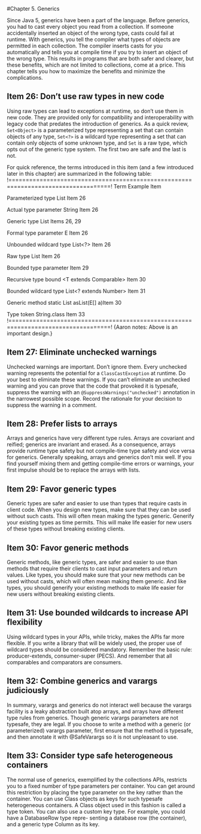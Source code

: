 #Chapter 5. Generics

Since Java 5, generics have been a part of the language. Before generics, you had to cast every object you read from a collection. If someone accidentally inserted an object of the wrong type, casts could fail at runtime. With generics, you tell the compiler what types of objects are permitted in each collection. The compiler inserts casts for you automatically and tells you at compile time if you try to insert an object of the wrong type. This results in programs that are both safer and clearer, but these benefits, which are not limited to collections, come at a price. This chapter tells you how to maximize the benefits and minimize the complications.

## Item 26: Don’t use raw types in new code

Using raw types can lead to exceptions at runtime, so don’t use them in new code. They are provided only for compatibility and interoperability with legacy code that predates the introduction of generics. As a quick review, `Set<Object>` is a parameterized type representing a set that can contain objects of any type, `Set<?>` is a wildcard type representing a set that can contain only objects of some unknown type, and `Set` is a raw type, which opts out of the generic type system. The first two are safe and the last is not.

For quick reference, the terms introduced in this item (and a few introduced later in this chapter) are summarized in 
the following table:
!===================================================================================!
Term                                Example                         Item

Parameterized type                  List<String>                    Item 26

Actual type parameter               String                          Item 26

Generic type                        List<E>                         Items 26, 29

Formal type parameter               E                               Item 26

Unbounded wildcard type             List<?>                         Item 26

Raw type                            List                            Item 26

Bounded type parameter              <E extends Number>              Item 29

Recursive type bound                <T extends Comparable<T>>       Item 30

Bounded wildcard type               List<? extends Number>          Item 31

Generic method                      static <E> List<E> asList(E[] a)Item 30

Type token                          String.class                    Item 33
!===================================================================================!
{Aaron notes: Above is an important design.}

## Item 27: Eliminate unchecked warnings

Unchecked warnings are important. Don’t ignore them. Every unchecked warning represents the potential for a `ClassCastException` at runtime. Do your best to eliminate these warnings. If you can’t eliminate an unchecked warning and you can prove that the code that provoked it is typesafe, suppress the warning with an `@SuppressWarnings("unchecked")` annotation in the narrowest possible scope. Record the rationale for your decision to suppress the warning in a comment.

## Item 28: Prefer lists to arrays

Arrays and generics have very different type rules. Arrays are covariant and reified; generics are invariant and erased. As a consequence, arrays provide runtime type safety but not compile-time type safety and vice versa for generics. Generally speaking, arrays and generics don’t mix well. If you find yourself mixing them and getting compile-time errors or warnings, your first impulse should be to replace the arrays with lists.

## Item 29: Favor generic types

Generic types are safer and easier to use than types that require casts in client code. When you design new types, make sure that they can be used without such casts. This will often mean making the types generic. Generify your existing types as time permits. This will make life easier for new users of these types without breaking existing clients.

## Item 30: Favor generic methods

Generic methods, like generic types, are safer and easier to use than methods that require their clients to cast input parameters and return values. Like types, you should make sure that your new methods can be used without casts, which will often mean making them generic. And like types, you should generify your existing methods to make life easier for new users without breaking existing clients.

## Item 31: Use bounded wildcards to increase API flexibility

Using wildcard types in your APIs, while tricky, makes the APIs far more flexible. If you write a library that will be widely used, the proper use of wildcard types should be considered mandatory. Remember the basic rule: producer-extends, consumer-super (PECS). And remember that all comparables and comparators are consumers.

## Item 32: Combine generics and varargs judiciously 

In summary, varargs and generics do not interact well because the varargs facility is a leaky abstraction built atop arrays, and arrays have different type rules from generics. Though generic varargs parameters are not typesafe, they are legal. If you choose to write a method with a generic (or parameterized) varargs parameter, first ensure that the method is typesafe, and then annotate it with @SafeVarargs so it is not unpleasant to use.

## Item 33: Consider type safe heterogeneous containers

The normal use of generics, exemplified by the collections APIs, restricts you to a fixed number of type parameters per container. You can get around this restriction by placing the type parameter on the key rather than the container. You can use Class objects as keys for such typesafe heterogeneous containers. A Class object used in this fashion is called a type token. You can also use a custom key type. For example, you could have a DatabaseRow type repre- senting a database row (the container), and a generic type Column<T> as its key.